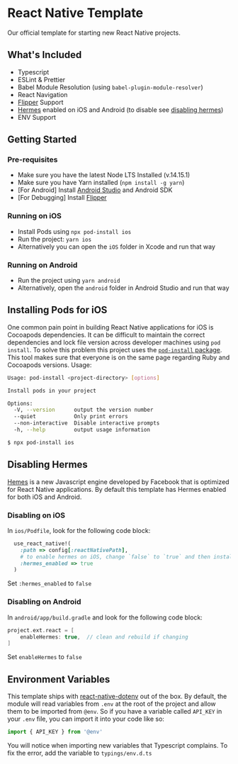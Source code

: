 # React Native Template

Our official template for starting new React Native projects.

## What's Included

* Typescript
* ESLint & Prettier
* Babel Module Resolution (using `babel-plugin-module-resolver`)
* React Navigation
* [Flipper](https://fbflipper.com/) Support
* [Hermes](https://hermesengine.dev/) enabled on iOS and Android (to disable see  [disabling hermes](#disabling-hermes))
* ENV Support

## Getting Started

### Pre-requisites

* Make sure you have the latest Node LTS Installed (v.14.15.1)
* Make sure you have Yarn installed (`npm install -g yarn`)
* [For Android] Install [Android Studio](https://developer.android.com/studio) and Android SDK
* [For Debugging] Install [Flipper](https://fbflipper.com/)

### Running on iOS

* Install Pods using `npx pod-install ios`
* Run the project: `yarn ios`
* Alternatively you can open the `iOS` folder in Xcode and run that way

### Running on Android

* Run the project using `yarn android`
* Alternatively, open the `android` folder in Android Studio and run that way



## Installing Pods for iOS

One common pain point in building React Native applications for iOS is Cocoapods dependencies. It can be difficult to maintain the correct dependencies and lock file version across developer machines using `pod install`. To solve this problem this project uses the  [`pod-install` package](https://www.npmjs.com/package/pod-install). This tool makes sure that everyone is on the same page regarding Ruby and Cocoapods versions. Usage:

```bash
Usage: pod-install <project-directory> [options]

Install pods in your project

Options:
  -V, --version      output the version number
  --quiet            Only print errors
  --non-interactive  Disable interactive prompts
  -h, --help         output usage information
```

```bash
$ npx pod-install ios
```



## Disabling Hermes

[Hemes](https://hermesengine.dev/) is a new Javascript engine developed by Facebook that is optimized for React Native applications. By default this template has Hermes enabled for both iOS and Android. 

### Disabling on iOS

In `ios/Podfile`, look for the following code block:

```ruby
  use_react_native!(
    :path => config[:reactNativePath],
    # to enable hermes on iOS, change `false` to `true` and then install pods
    :hermes_enabled => true 
  )
```

Set `:hermes_enabled` to `false`

### Disabling on Android

In `android/app/build.gradle` and look for the following code block:

```groovy
project.ext.react = [
    enableHermes: true,  // clean and rebuild if changing
]
```

Set `enableHermes` to `false`



## Environment Variables

This template ships with [react-native-dotenv](https://www.npmjs.com/package/react-native-dotenv) out of the box. By default, the module will read variables from `.env` at the root of the project and allow them to be imported from `@env`. So if you have a variable called `API_KEY` in your `.env` file, you can import it into your code like so:

```js
import { API_KEY } from '@env'
```

You will notice when importing new variables that Typescript complains. To fix the error, add the variable to `typings/env.d.ts`





